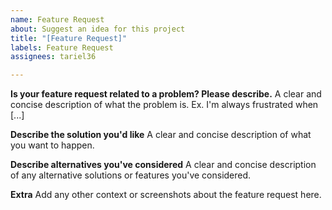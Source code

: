 ```yaml
---
name: Feature Request
about: Suggest an idea for this project
title: "[Feature Request]"
labels: Feature Request
assignees: tariel36

---
```


**Is your feature request related to a problem? Please describe.**
A clear and concise description of what the problem is. Ex. I'm always frustrated when [...]

**Describe the solution you'd like**
A clear and concise description of what you want to happen.

**Describe alternatives you've considered**
A clear and concise description of any alternative solutions or features you've considered.

**Extra**
Add any other context or screenshots about the feature request here.
